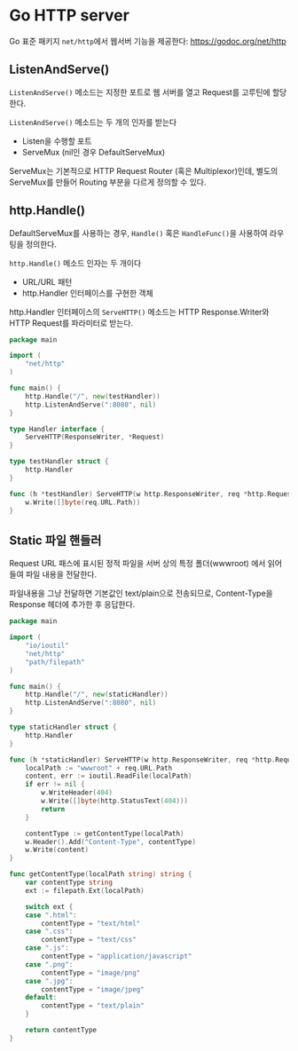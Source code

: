 # Go HTTP server

Go 표준 패키지 `net/http`에서 웹서버 기능을 제공한다: <https://godoc.org/net/http>

## ListenAndServe()

`ListenAndServe()` 메소드는 지정한 포트로 웹 서버를 열고 Request를 고루틴에 할당한다.

`ListenAndServe()` 메소드는 두 개의 인자를 받는다

- Listen을 수행할 포트
- ServeMux (nil인 경우 DefaultServeMux)

ServeMux는 기본적으로 HTTP Request Router (혹은 Multiplexor)인데, 별도의 ServeMux를 만들어 Routing 부분을 다르게 정의할 수 있다.

## http.Handle()

DefaultServeMux를 사용하는 경우, `Handle()` 혹은 `HandleFunc()`을 사용하여 라우팅을 정의한다.

`http.Handle()` 메소드 인자는 두 개이다

- URL/URL 패턴
- http.Handler 인터페이스를 구현한 객체

http.Handler 인터페이스의 `ServeHTTP()` 메소드는 HTTP Response.Writer와 HTTP Request를 파라미터로 받는다.

```go
package main

import (
    "net/http"
)

func main() {
    http.Handle("/", new(testHandler))
    http.ListenAndServe(":8080", nil)
}

type Handler interface {
    ServeHTTP(ResponseWriter, *Request)
}

type testHandler struct {
    http.Handler
}

func (h *testHandler) ServeHTTP(w http.ResponseWriter, req *http.Request) {
    w.Write([]byte(req.URL.Path))
}
```

## Static 파일 핸들러

Request URL 패스에 표시된 정적 파일을 서버 상의 특정 폴더(wwwroot) 에서 읽어 들여 파일 내용을 전달한다.

파일내용을 그냥 전달하면 기본값인 text/plain으로 전송되므로, Content-Type을 Response 헤더에 추가한 후 응답한다.

```go
package main

import (
    "io/ioutil"
    "net/http"
    "path/filepath"
)

func main() {
    http.Handle("/", new(staticHandler))
    http.ListenAndServe(":8080", nil)
}

type staticHandler struct {
    http.Handler
}

func (h *staticHandler) ServeHTTP(w http.ResponseWriter, req *http.Request) {
    localPath := "wwwroot" + req.URL.Path
    content, err := ioutil.ReadFile(localPath)
    if err != nil {
        w.WriteHeader(404)
        w.Write([]byte(http.StatusText(404)))
        return
    }

    contentType := getContentType(localPath)
    w.Header().Add("Content-Type", contentType)
    w.Write(content)
}

func getContentType(localPath string) string {
    var contentType string
    ext := filepath.Ext(localPath)

    switch ext {
    case ".html":
        contentType = "text/html"
    case ".css":
        contentType = "text/css"
    case ".js":
        contentType = "application/javascript"
    case ".png":
        contentType = "image/png"
    case ".jpg":
        contentType = "image/jpeg"
    default:
        contentType = "text/plain"
    }

    return contentType
}
```
